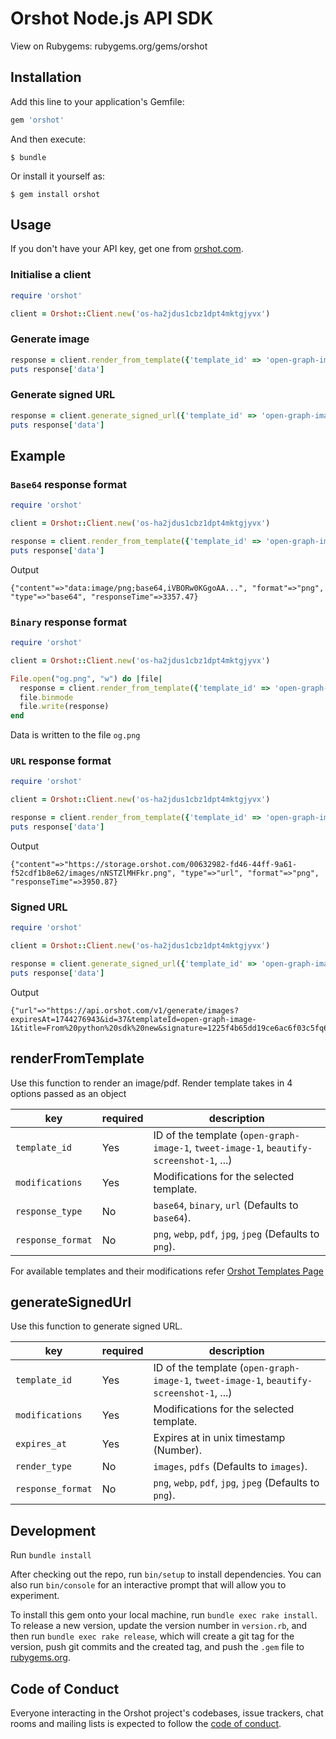 # Orshot Node.js API SDK

View on Rubygems: rubygems.org/gems/orshot

## Installation

Add this line to your application's Gemfile:

```ruby
gem 'orshot'
```

And then execute:

    $ bundle

Or install it yourself as:

    $ gem install orshot

## Usage

If you don't have your API key, get one from [orshot.com](https://orshot.com/).

### Initialise a client

```ruby
require 'orshot'

client = Orshot::Client.new('os-ha2jdus1cbz1dpt4mktgjyvx')
```

### Generate image

```ruby
response = client.render_from_template({'template_id' => 'open-graph-image-1', 'modifications' => {'title': 'From ruby sdk new'}, 'response_type' => 'base64', 'response_format' => 'png'})
puts response['data']
```

### Generate signed URL

```ruby
response = client.generate_signed_url({'template_id' => 'open-graph-image-1', 'modifications' => {'title': 'From ruby sdk new'}, 'render_type' => 'images', 'response_format' => 'png', 'expires_at': 1744276943})
puts response['data']
```

## Example

### `Base64` response format

```ruby
require 'orshot'

client = Orshot::Client.new('os-ha2jdus1cbz1dpt4mktgjyvx')

response = client.render_from_template({'template_id' => 'open-graph-image-1', 'modifications' => {'title': 'From ruby sdk new'}, 'response_type' => 'base64', 'response_format' => 'png'})
puts response['data']
```

Output

```
{"content"=>"data:image/png;base64,iVBORw0KGgoAA...", "format"=>"png", "type"=>"base64", "responseTime"=>3357.47}
```

### `Binary` response format

```ruby
require 'orshot'

client = Orshot::Client.new('os-ha2jdus1cbz1dpt4mktgjyvx')

File.open("og.png", "w") do |file|
  response = client.render_from_template({'template_id' => 'open-graph-image-1', 'modifications' => {'title': 'From ruby sdk new'}, 'response_type' => 'binary', 'response_format' => 'png'})
  file.binmode
  file.write(response)
end
```

Data is written to the file `og.png`

### `URL` response format

```ruby
require 'orshot'

client = Orshot::Client.new('os-ha2jdus1cbz1dpt4mktgjyvx')

response = client.render_from_template({'template_id' => 'open-graph-image-1', 'modifications' => {'title': 'From python sdk new'}, 'response_type' => 'url', 'response_format' => 'png'})
puts response['data']
```

Output

```
{"content"=>"https://storage.orshot.com/00632982-fd46-44ff-9a61-f52cdf1b8e62/images/nNSTZlMHFkr.png", "type"=>"url", "format"=>"png", "responseTime"=>3950.87}
```

### Signed URL

```ruby
require 'orshot'

client = Orshot::Client.new('os-ha2jdus1cbz1dpt4mktgjyvx')

response = client.generate_signed_url({'template_id' => 'open-graph-image-1', 'modifications' => {'title': 'From python sdk new'}, 'render_type' => 'images', 'response_format' => 'png', 'expires_at' => 1744276943})
puts response['data']
```

Output

```
{"url"=>"https://api.orshot.com/v1/generate/images?expiresAt=1744276943&id=37&templateId=open-graph-image-1&title=From%20python%20sdk%20new&signature=1225f4b65dd19ce6ac6f03c5fq6e42cfb7e254fac26492b35d58e2e2d65c7021"}
```

## renderFromTemplate

Use this function to render an image/pdf. Render template takes in 4 options passed as an object

| key | required | description |
|----------|----------|-------------|
| `template_id` | Yes | ID of the template (`open-graph-image-1`, `tweet-image-1`, `beautify-screenshot-1`, ...) |
| `modifications` | Yes | Modifications for the selected template. |
| `response_type` | No | `base64`, `binary`, `url` (Defaults to `base64`). |
| `response_format` | No | `png`, `webp`, `pdf`, `jpg`, `jpeg` (Defaults to `png`). |

For available templates and their modifications refer [Orshot Templates Page](https://orshot.com/templates)

## generateSignedUrl

Use this function to generate signed URL.

| key | required | description |
|----------|----------|-------------|
| `template_id` | Yes | ID of the template (`open-graph-image-1`, `tweet-image-1`, `beautify-screenshot-1`, ...) |
| `modifications` | Yes | Modifications for the selected template. |
| `expires_at` | Yes | Expires at in unix timestamp (Number). |
| `render_type` | No | `images`, `pdfs` (Defaults to `images`). |
| `response_format` | No | `png`, `webp`, `pdf`, `jpg`, `jpeg` (Defaults to `png`). |

## Development

Run `bundle install`

After checking out the repo, run `bin/setup` to install dependencies. You can also run `bin/console` for an interactive prompt that will allow you to experiment.

To install this gem onto your local machine, run `bundle exec rake install`. To release a new version, update the version number in `version.rb`, and then run `bundle exec rake release`, which will create a git tag for the version, push git commits and the created tag, and push the `.gem` file to [rubygems.org](https://rubygems.org).

## Code of Conduct

Everyone interacting in the Orshot project's codebases, issue trackers, chat rooms and mailing lists is expected to follow the [code of conduct](https://github.com/[USERNAME]/orshot/blob/main/CODE_OF_CONDUCT.md).
